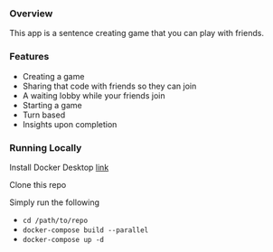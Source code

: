 ### Overview

This app is a sentence creating game that you can play with friends.

### Features

- Creating a game
- Sharing that code with friends so they can join
- A waiting lobby while your friends join
- Starting a game
- Turn based
- Insights upon completion

### Running Locally

Install Docker Desktop [link](https://hub.docker.com/search/?type=edition&offering=community)

Clone this repo

Simply run the following

- `cd /path/to/repo`
- `docker-compose build --parallel`
- `docker-compose up -d`

